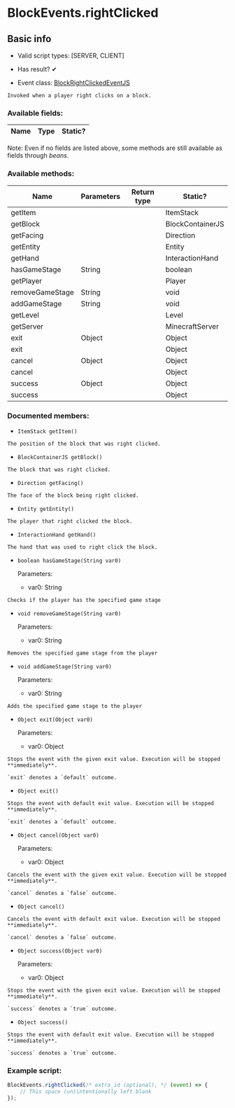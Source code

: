 # BlockEvents.rightClicked

## Basic info

- Valid script types: [SERVER, CLIENT]

- Has result? ✔

- Event class: [BlockRightClickedEventJS](https://github.com/KubeJS-Mods/KubeJS/tree/2001/common/src/main/java/dev/latvian/mods/kubejs/block/BlockRightClickedEventJS.java)

```
Invoked when a player right clicks on a block.
```

### Available fields:

| Name | Type | Static? |
| ---- | ---- | ------- |

Note: Even if no fields are listed above, some methods are still available as fields through *beans*.

### Available methods:

| Name | Parameters | Return type | Static? |
| ---- | ---------- | ----------- | ------- |
| getItem |  |  | ItemStack | ✘ |
| getBlock |  |  | BlockContainerJS | ✘ |
| getFacing |  |  | Direction | ✘ |
| getEntity |  |  | Entity | ✘ |
| getHand |  |  | InteractionHand | ✘ |
| hasGameStage | String |  | boolean | ✘ |
| getPlayer |  |  | Player | ✘ |
| removeGameStage | String |  | void | ✘ |
| addGameStage | String |  | void | ✘ |
| getLevel |  |  | Level | ✘ |
| getServer |  |  | MinecraftServer | ✘ |
| exit | Object |  | Object | ✘ |
| exit |  |  | Object | ✘ |
| cancel | Object |  | Object | ✘ |
| cancel |  |  | Object | ✘ |
| success | Object |  | Object | ✘ |
| success |  |  | Object | ✘ |


### Documented members:

- `ItemStack getItem()`
```
The position of the block that was right clicked.
```

- `BlockContainerJS getBlock()`
```
The block that was right clicked.
```

- `Direction getFacing()`
```
The face of the block being right clicked.
```

- `Entity getEntity()`
```
The player that right clicked the block.
```

- `InteractionHand getHand()`
```
The hand that was used to right click the block.
```

- `boolean hasGameStage(String var0)`

  Parameters:
  - var0: String

```
Checks if the player has the specified game stage
```

- `void removeGameStage(String var0)`

  Parameters:
  - var0: String

```
Removes the specified game stage from the player
```

- `void addGameStage(String var0)`

  Parameters:
  - var0: String

```
Adds the specified game stage to the player
```

- `Object exit(Object var0)`

  Parameters:
  - var0: Object

```
Stops the event with the given exit value. Execution will be stopped **immediately**.

`exit` denotes a `default` outcome.
```

- `Object exit()`
```
Stops the event with default exit value. Execution will be stopped **immediately**.

`exit` denotes a `default` outcome.
```

- `Object cancel(Object var0)`

  Parameters:
  - var0: Object

```
Cancels the event with the given exit value. Execution will be stopped **immediately**.

`cancel` denotes a `false` outcome.
```

- `Object cancel()`
```
Cancels the event with default exit value. Execution will be stopped **immediately**.

`cancel` denotes a `false` outcome.
```

- `Object success(Object var0)`

  Parameters:
  - var0: Object

```
Stops the event with the given exit value. Execution will be stopped **immediately**.

`success` denotes a `true` outcome.
```

- `Object success()`
```
Stops the event with default exit value. Execution will be stopped **immediately**.

`success` denotes a `true` outcome.
```



### Example script:

```js
BlockEvents.rightClicked(/* extra_id (optional), */ (event) => {
	// This space (un)intentionally left blank
});
```

